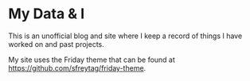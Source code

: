 # My Data & I

This is an unofficial blog and site where I keep a record of things I have worked on and past projects.

My site uses the Friday theme that can be found at https://github.com/sfreytag/friday-theme.
